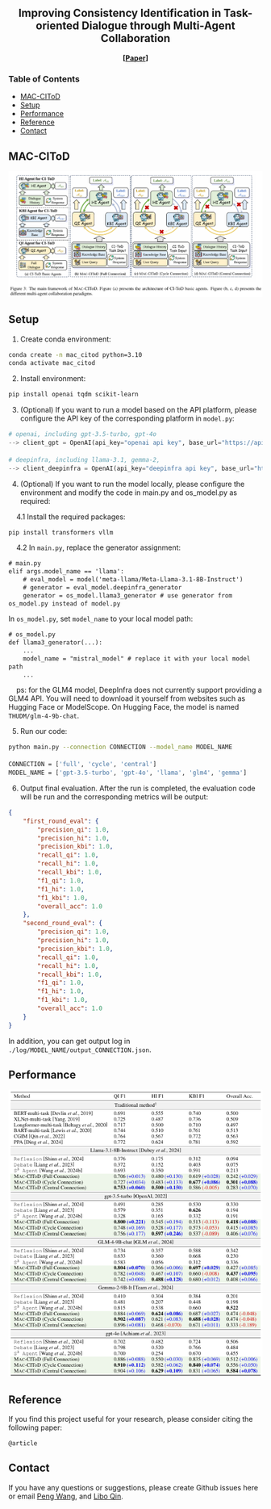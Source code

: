<h2 align="center">Improving Consistency Identification in Task-oriented Dialogue through Multi-Agent Collaboration</h2>

<p align="center">
  <b>
  [<a href="paper_url">Paper</a>]
  </b>
  <br/>
</p>

### Table of Contents
- [MAC-CIToD](#mac-citod)
- [Setup](#setup)
- [Performance](#performance)
- [Reference](#reference)
- [Contact](#contact)

## MAC-CIToD
![The main framework of MAC-CIToD](img/main.png)

## Setup
1. Create conda environment:
```bash
conda create -n mac_citod python=3.10
conda activate mac_citod
```

2. Install environment:
```bash
pip install openai tqdm scikit-learn
```

3. (Optional) If you want to run a model based on the API platform, please configure the API key of the corresponding platform in `model.py`:
```python
# openai, including gpt-3.5-turbo, gpt-4o
--> client_gpt = OpenAI(api_key="openai api key", base_url="https://api.openai.com/v1")

# deepinfra, including llama-3.1, gemma-2, 
--> client_deepinfra = OpenAI(api_key="deepinfra api key", base_url="https://api.deepinfra.com/v1/openai")
```

4. (Optional) If you want to run the model locally, please configure the environment and modify the code in main.py and os_model.py as required:

&nbsp;&nbsp;&nbsp;&nbsp;4.1 Install the required packages:
```bash
pip install transformers vllm
```

&nbsp;&nbsp;&nbsp;&nbsp;4.2 In `main.py`, replace the generator assignment:

    # main.py
    elif args.model_name == 'llama':
        # eval_model = model('meta-llama/Meta-Llama-3.1-8B-Instruct')
        # generator = eval_model.deepinfra_generator
        generator = os_model.llama3_generator # use generator from os_model.py instead of model.py

In `os_model.py`, set `model_name` to your local model path:

    # os_model.py
    def llama3_generator(...):
        ...
        model_name = "mistral_model" # replace it with your local model path
        ...
&nbsp;&nbsp;&nbsp;&nbsp;ps: for the GLM4 model, DeepInfra does not currently support providing a GLM4 API. You will need to download it yourself from websites such as Hugging Face or ModelScope. On Hugging Face, the model is named `THUDM/glm-4-9b-chat`.

5. Run our code:
```bash
python main.py --connection CONNECTION --model_name MODEL_NAME

CONNECTION = ['full', 'cycle', 'central']
MODEL_NAME = ['gpt-3.5-turbo', 'gpt-4o', 'llama', 'glm4', 'gemma']
```

6. Output final evaluation. After the run is completed, the evaluation code will be run and the corresponding metrics will be output:
```json
{
    "first_round_eval": {
        "precision_qi": 1.0,
        "precision_hi": 1.0,
        "precision_kbi": 1.0,
        "recall_qi": 1.0,
        "recall_hi": 1.0,
        "recall_kbi": 1.0,
        "f1_qi": 1.0,
        "f1_hi": 1.0,
        "f1_kbi": 1.0,
        "overall_acc": 1.0
    },
    "second_round_eval": {
        "precision_qi": 1.0,
        "precision_hi": 1.0,
        "precision_kbi": 1.0,
        "recall_qi": 1.0,
        "recall_hi": 1.0,
        "recall_kbi": 1.0,
        "f1_qi": 1.0,
        "f1_hi": 1.0,
        "f1_kbi": 1.0,
        "overall_acc": 1.0
    }
}
```
In addition, you can get output log in `./log/MODEL_NAME/output_CONNECTION.json`.

## Performance
![Main results](img/performance.png)

## Reference
If you find this project useful for your research, please consider citing the following paper:
```
@article
```

## Contact
If you have any questions or suggestions, please create Github issues here or email [Peng Wang](mailto:wpengxss@gmail.com), and [Libo Qin](mailto:lbqin@csu.edu.cn).